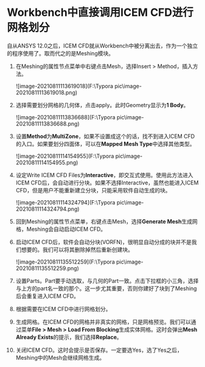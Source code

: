 # Workbench中直接调用ICEM CFD进行网格划分

自从ANSYS 12.0之后，ICEM CFD就从Workbench中被分离出去，作为一个独立的程序使用了。取而代之的是Meshing模块。

1. 在Meshing的属性节点菜单中右键点击Mesh，选择Insert > Method，插入方法。

   ![image-20210811113619018](F:\Typora pic\image-20210811113619018.png)

2. 选择需要划分网格的几何体，点击apply。此时Geometry显示为**1 Body**。

   ![image-20210811113836688](F:\Typora pic\image-20210811113836688.png)

3. 设置**Method**为**MultiZone**，如果不设置成这个的话，找不到进入ICEM CFD的入口。如果要划分四面体，可以在**Mapped Mesh Type**中选择其他类型。

   ![image-20210811114154955](F:\Typora pic\image-20210811114154955.png)

4. 设定Write ICEM CFD Files为**Interactive**，即交互式使用。使用此方法进入ICEM CFD后，会自动进行分块。如果不选择Interactive，虽然也能进入ICEM CFD，但是用户不能重新建立分块，只能采用软件自动生成的块。

   ![image-20210811114324794](F:\Typora pic\image-20210811114324794.png)

5. 回到Meshing的属性节点菜单，右键点击Mesh，选择**Generate Mesh**生成网格，Meshing会自动启动ICEM CFD。

6. 启动ICEM CFD后，软件会自动分块(VORFN)，很明显自动分成的块并不是我们想要的。我们可以将其删除掉然后重新创建块。

   

   ![image-20210811135512259](F:\Typora pic\image-20210811135512259.png)

7. 设置Parts。Part要手动选取，与几何的Part一致。点击下拉框的小三角，选择与上方的part名一致的那个。这一步尤其重要，否则你建好了块到了Meshing后会重复进入ICEM CFD。

8. 根据需要在ICEM CFD中进行网格划分。

9. 生成网格。在ICEM CFD的网格并非真实的网格，只是网格预览。我们可以通过菜单**File > Mesh > Load From Blocking**生成实体网格。这时会弹出**Mesh Already Exists**的提示，我们选择**Replace**。

10. 关闭ICEM CFD。这时会提示是否保存。一定要选Yes，选了Yes之后，Meshing中的Mesh会继续网格生成。



